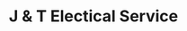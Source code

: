 ---
title: "J & T Electical Service"
url: /melbourne/j-and-t-electical-service/
shop: electronics
---